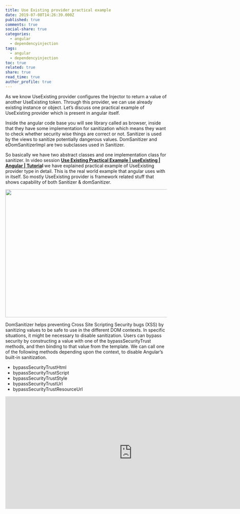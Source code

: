 ```yaml
---
title: Use Existing provider practical example
date: 2019-07-08T14:26:39.000Z
published: true
comments: true
social-share: true
categories:
  - angular
  - dependencyinjection
tags:
  - angular
  - dependencyinjection
toc: true
related: true
share: true
read_time: true
author_profile: true
---
```


<p>As we know UseExisting provider configures the Injector to return a value of another UseExisting token. Through this provider, we can use already existing instance or object. Let’s discuss one practical example of UseExisting provider which is present in angular itself.</p>
<p>Inside the angular code base you will see library called as browser, inside that they have some implementation for sanitization which means they want to check whether security wise things are correct or not. Sanitizer is used by the views to sanitize potentially dangerous values. DomSanitizer and eDomSanitizerImpl are two subclasses used in Sanitizer.</p>
<p>So basically we have two abstract classes and one implementation class for sanitizer. In video session <a href="https://www.youtube.com/watch?v=avIl5dK_s2k" target="_blank" rel="noopener noreferrer"><strong>Use Existing Practical Example | useExisting | Angular | Tutoria</strong></a><strong>l<em> </em></strong>we have explained practical example of UseExisting provider type in detail. This is the real world example that angular uses with in itself. So mostly UseExisting provider is framework related stuff that shows capability of both Sanitizer &amp; domSanitizer.</p>
<p><img class="alignnone size-full wp-image-2406" src="{{ site.baseurl }}/assets/2019/07/85.png" alt="" width="790" height="398" /></p>
<p>DomSanitizer helps preventing Cross Site Scripting Security bugs (XSS) by sanitizing values to be safe to use in the different DOM contexts. In specific situations, it might be necessary to disable sanitization. Users can bypass security by constructing a value with one of the bypassSecurityTrust methods, and then binding to that value from the template. We can call one of the following methods depending upon the context, to disable Angular’s built-in sanitization.</p>
<ul>
<li>bypassSecurityTrustHtml</li>
<li>bypassSecurityTrustScript</li>
<li>bypassSecurityTrustStyle</li>
<li>bypassSecurityTrustUrl</li>
<li>bypassSecurityTrustResourceUrl</li>
</ul>
<p><iframe src="https://www.youtube.com/embed/avIl5dK_s2k" width="790" height="350" frameborder="0" allowfullscreen="allowfullscreen"></iframe></p>
